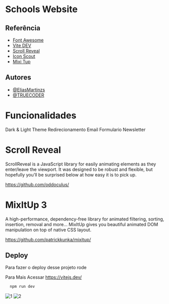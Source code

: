 
# Schools Website





## Referência

 - [Font Awesome](https://fonts.googleapis.com/css2?family=Montserrat:ital,wght@1,200&display=swap)
 - [Vite DEV](https://vitejs.dev/)
 - [Scroll Reveal](https://scrollrevealjs.org/api/reveal.html)
 - [Icon Scout](https://iconscout.com/)
 - [Mixi Tup]( https://www.kunkalabs.com/mixitup/)
 


## Autores

- [@EliasMartinzs](https://github.com/EliasMartinzs)
- [@TRUECODER](https://www.youtube.com/@TrueCoder)

# Funcionalidades
Dark & Light Theme 
Redirecionamento Email
Formulario
Newsletter

# Scroll Reveal

ScrollReveal is a JavaScript library for easily animating elements as they enter/leave the viewport. It was designed to be robust and flexible, but hopefully you’ll be surprised below at how easy it is to pick up.

https://github.com/oddoculus/

# MixItUp 3
A high-performance, dependency-free library for animated filtering, sorting, insertion, removal and more...
MixItUp gives you beautiful animated DOM manipulation on top of native CSS layout.

https://github.com/patrickkunka/mixitup/

## Deploy

Para fazer o deploy desse projeto rode

Para Mais Acessar https://vitejs.dev/

```bash
  npm run dev
```

![1](https://user-images.githubusercontent.com/97196276/210626360-230e5c2f-95ab-47ce-806b-b5ef5b654b1b.png)
![2](https://user-images.githubusercontent.com/97196276/210626362-7f2cb0d7-2598-4232-adef-83b47f043a6a.png)

